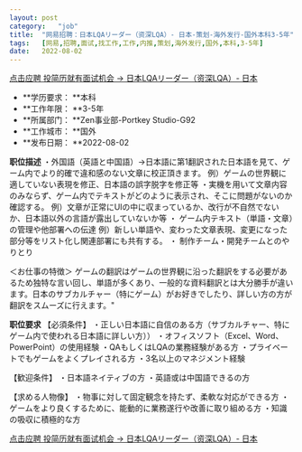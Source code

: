 ```yaml
---
layout:	post
category:	"job"
title:	"网易招聘：日本LQAリーダー（资深LQA）- 日本-策划-海外发行-国外本科3-5年"
tags:	[网易,招聘,面试,找工作,工作,内推,策划,海外发行,国外,本科,3-5年]
date:	2022-08-02
---
```


[点击应聘 投简历就有面试机会 -> 日本LQAリーダー（资深LQA）- 日本](http://mobile.bole.netease.com/bole/boleDetail?id=39948&employeeId=346f03c3cda5f04c&key=all)



- **学历要求： **本科
- **工作年限： **3-5年
- **所属部门： **Zen事业部-Portkey Studio-G92
- **工作城市： **国外
- **发布日期： **2022-08-02



**职位描述**
・外国語（英語と中国語）→日本語に第1翻訳された日本語を見て、ゲーム内でより的確で違和感のない文章に校正頂きます。
例）ゲームの世界観に適していない表現を修正、日本語の誤字脱字を修正等
・実機を用いて文章内容のみならず、ゲーム内でテキストがどのように表示され、そこに問題がないのか確認する。
例）文章が正常にUIの中に収まっているか、改行が不自然でないか、日本語以外の言語が露出していないか等
・ ゲーム内テキスト（単語・文章）の管理や他部署への伝達
例）新しい単語や、変わった文章表現、変更になった部分等をリスト化し関連部署にも共有する。
・ 制作チーム・開発チームとのやりとり

＜お仕事の特徴＞
ゲームの翻訳はゲームの世界観に沿った翻訳をする必要があるため独特な言い回し、単語が多くあり、一般的な資料翻訳とは大分勝手が違います。日本のサブカルチャー（特にゲーム）がお好きでしたり、詳しい方の方が翻訳をスムーズに行えます。"




**职位要求**
【必須条件】
・正しい日本語に自信のある方（サブカルチャー、特にゲーム内で使われる日本語に詳しい方））
・オフィスソフト（Excel、Word、PowerPoint）の使用経験
・QAもしくはLQAの業務経験がある方
・プライベートでもゲームをよくプレイされる方
・3名以上のマネジメント経験

【歓迎条件】
・日本語ネイティブの方
・英語或は中国語できるの方

【求める人物像】
・物事に対して固定観念を持たず、柔軟な対応ができる方
・ゲームをより良くするために、能動的に業務遂行や改善に取り組める方
・知識の吸収に積極的な方






[点击应聘 投简历就有面试机会 -> 日本LQAリーダー（资深LQA）- 日本](http://mobile.bole.netease.com/bole/boleDetail?id=39948&employeeId=346f03c3cda5f04c&key=all)